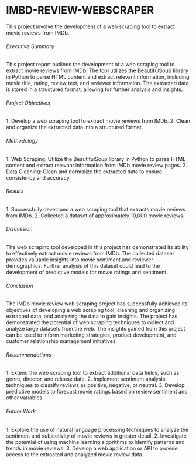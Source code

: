 # IMBD-REVIEW-WEBSCRAPER
This project involve the development of a web scraping tool to extract movie reviews from IMDb. 

<h6>Executive Summary</h6>
This project report outlines the development of a web scraping tool to extract movie reviews from IMDb. The tool utilizes the BeautifulSoup library in Python to parse HTML content and extract relevant information, including movie title, rating, review text, and reviewer information. The extracted data is stored in a structured format, allowing for further analysis and insights.

<h6>Project Objectives</h6>
1.  Develop a web scraping tool to extract movie reviews from IMDb.
2.  Clean and organize the extracted data into a structured format.

<h6>Methodology</h6>
1.  Web Scraping: Utilize the BeautifulSoup library in Python to parse HTML content and extract relevant information from IMDb movie review pages.
2.  Data Cleaning: Clean and normalize the extracted data to ensure consistency and accuracy.

<h6>Results</h6>
1.  Successfully developed a web scraping tool that extracts movie reviews from IMDb.
2.  Collected a dataset of approximately 10,000 movie reviews.

<h6>Discussion</h6>
The web scraping tool developed in this project has demonstrated its ability to effectively extract movie reviews from IMDb. The collected dataset provides valuable insights into movie sentiment and reviewer demographics. Further analysis of this dataset could lead to the development of predictive models for movie ratings and sentiment.

<h6>Conclusion</h6>
The IMDb movie review web scraping project has successfully achieved its objectives of developing a web scraping tool, cleaning and organizing extracted data, and analyzing the data to gain insights. The project has demonstrated the potential of web scraping techniques to collect and analyze large datasets from the web. The insights gained from this project can be used to inform marketing strategies, product development, and customer relationship management initiatives.

<h6>Recommendations</h6>
1.  Extend the web scraping tool to extract additional data fields, such as genre, director, and release date.
2.  Implement sentiment analysis techniques to classify reviews as positive, negative, or neutral.
3.  Develop predictive models to forecast movie ratings based on review sentiment and other variables.

<h6>Future Work</h6>
1.  Explore the use of natural language processing techniques to analyze the sentiment and subjectivity of movie reviews in greater detail.
2.  Investigate the potential of using machine learning algorithms to identify patterns and trends in movie reviews.
3.  Develop a web application or API to provide access to the extracted and analyzed movie review data.
